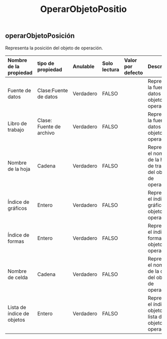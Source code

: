 ﻿---
title: OperarObjetoPositio
second_title: Aspose.Cells Cloud Documen
type: docs
url: /es/specification/model/operateobjectposition/
description: "Aspose.Cells Especificación del modelo de nube: OperateObjectPosition. Maneje sin esfuerzo Excel y otros documentos de hoja de cálculo con funciones como abrir, generar, editar, dividir, fusionar, comparar y convertir."
kwords: Excel, Office, hoja de cálculo, nube REST API, OperateObjectPosition
weight: 50
---
## **operarObjetoPosición**

 Representa la posición del objeto de operación.

| Nombre de la propiedad| tipo de propiedad| Anulable| Solo lectura| Valor por defecto| Descripción|
|:- |:- |:- |:- |:- |:- |
| Fuente de datos| Clase:Fuente de datos| Verdadero| FALSO|| Representa la fuente de datos del objeto de operación.|
| Libro de trabajo| Clase: Fuente de archivo| Verdadero| FALSO|| Representa la fuente de datos del objeto de operación.|
| Nombre de la hoja| Cadena| Verdadero| FALSO|| Representa el nombre de la hoja de trabajo del objeto de operación.|
| Índice de gráficos| Entero| Verdadero| FALSO|| Representa el índice del gráfico del objeto de operación.|
| Índice de formas| Entero| Verdadero| FALSO|| Representa el índice de forma del objeto de operación.|
| Nombre de celda| Cadena| Verdadero| FALSO|| Representa el nombre de la celda del objeto de operación.|
| Lista de índice de objetos| Entero| Verdadero| FALSO|| Representa el índice del objeto de lista del objeto de operación.|

